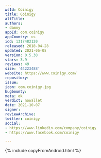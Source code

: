 ```yaml
---
wsId: Coinigy
title: Coinigy
altTitle: 
authors:
- danny
appId: com.coinigy
appCountry: us
idd: 1317482120
released: 2018-04-28
updated: 2021-06-08
version: 0.5.30
stars: 3.9
reviews: 49
size: '44223488'
website: https://www.coinigy.com/
repository: 
issue: 
icon: com.coinigy.jpg
bugbounty: 
meta: ok
verdict: nowallet
date: 2021-10-07
signer: 
reviewArchive: 
twitter: coinigy
social:
- https://www.linkedin.com/company/coinigy
- https://www.facebook.com/coinigy

---
```


{% include copyFromAndroid.html %}
